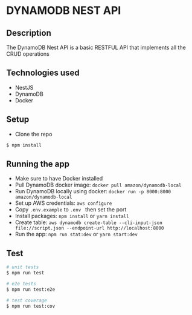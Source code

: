 # DYNAMODB NEST API

## Description

The DynamoDB Nest API is a basic RESTFUL API that implements all the CRUD operations 

## Technologies used

- NestJS
- DynamoDB
- Docker


## Setup

- Clone the repo

```bash
$ npm install
```

## Running the app

- Make sure to have Docker installed
- Pull DynamoDB docker image: `docker pull amazon/dynamodb-local`
- Run DynamoDB locally using docker: `docker run -p 8000:8000 amazon/dynamodb-local`
- Set up AWS credentials: `aws configure`
- Copy `.env.example` to `.env ` then set the port
- Install packages: `npm install` or `yarn install`
- Create table: `aws dynamodb create-table --cli-input-json file://script.json --endpoint-url http://localhost:8000`
- Run the app: `npm run stat:dev` or `yarn start:dev`


## Test

```bash
# unit tests
$ npm run test

# e2e tests
$ npm run test:e2e

# test coverage
$ npm run test:cov
